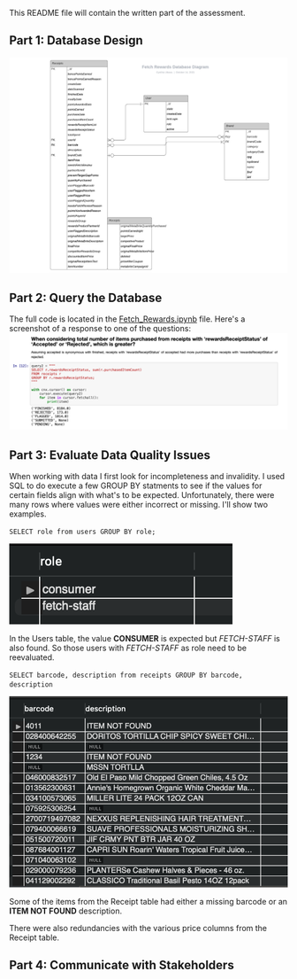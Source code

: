This README file will contain the written part of the assessment.

## Part 1: Database Design
![Alt text](images/Fetch_Rewards_Database_Diagram.jpeg)


## Part 2: Query the Database
The full code is located in the [Fetch_Rewards.ipynb](https://github.com/cynthiiaa/fetch_rewards/blob/main/Fetch_Rewards.ipynb) file.
Here's a screenshot of a response to one of the questions:
![Alt text](images/screen-shot.png)


## Part 3: Evaluate Data Quality Issues
When working with data I first look for incompleteness and invalidity. I used SQL to do execute a few GROUP BY statments to see if the values for certain fields align with what's to be expected. Unfortunately, there were many rows where values were either incorrect or missing. I'll show two examples.

`SELECT role from users
GROUP BY role;`

![Alt text](images/groupby1.png)

In the Users table, the value **CONSUMER** is expected but *FETCH-STAFF* is also found. So those users with *FETCH-STAFF* as role need to be reevaluated.

`SELECT barcode, description from receipts
GROUP BY barcode, description`

![Alt text](images/groupby2.png)

Some of the items from the Receipt table had either a missing barcode or an **ITEM NOT FOUND** description.

There were also redundancies with the various price columns from the Receipt table.

## Part 4: Communicate with Stakeholders
